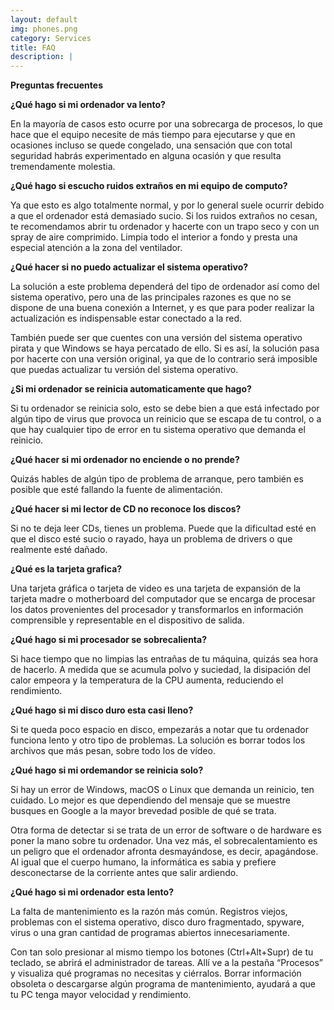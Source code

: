 ```yaml
---
layout: default
img: phones.png
category: Services
title: FAQ
description: |
---
```

**Preguntas frecuentes**

**¿Qué hago si mi ordenador va lento?**

En la mayoría de casos esto ocurre por una sobrecarga de procesos, lo que hace que el equipo necesite de más tiempo para ejecutarse y que en ocasiones incluso se quede congelado, una sensación que con total seguridad habrás experimentado en alguna ocasión y que resulta tremendamente molestia.

**¿Qué hago si escucho ruidos extraños en mi equipo de computo?**

Ya que esto es algo totalmente normal, y por lo general suele ocurrir debido a que el ordenador está demasiado sucio. Si los ruidos extraños no cesan, te recomendamos abrir tu ordenador y hacerte con un trapo seco y con un spray de aire comprimido. Limpia todo el interior a fondo y presta una especial atención a la zona del ventilador.

**¿Qué hacer si no puedo actualizar el sistema operativo?**

La solución a este problema dependerá del tipo de ordenador así como del sistema operativo, pero una de las principales razones es que no se dispone de una buena conexión a Internet, y es que para poder realizar la actualización es indispensable estar conectado a la red.

También puede ser que cuentes con una versión del sistema operativo pirata y que Windows se haya percatado de ello. Si es así, la solución pasa por hacerte con una versión original, ya que de lo contrario será imposible que puedas actualizar tu versión del sistema operativo.

**¿Si mi ordenador se reinicia automaticamente que hago?**

Si tu ordenador se reinicia solo, esto se debe bien a que está infectado por algún tipo de virus que provoca un reinicio que se escapa de tu control, o a que hay cualquier tipo de error en tu sistema operativo que demanda el reinicio.

**¿Qué hacer si mi ordenador no enciende o no prende?**

Quizás hables de algún tipo de problema de arranque, pero también es posible que esté fallando la fuente de alimentación.

**¿Qué hacer si mi lector de CD no reconoce los discos?**

Si no te deja leer CDs, tienes un problema. Puede que la dificultad esté en que el disco esté sucio o rayado, haya un problema de drivers o que realmente esté dañado.

**¿Qué es la tarjeta grafica?**

Una tarjeta gráfica o tarjeta de video es una tarjeta de expansión de la tarjeta madre o motherboard del computador que se encarga de procesar los datos provenientes del procesador y transformarlos en información comprensible y representable en el dispositivo de salida.

**¿Qué hago si mi procesador se sobrecalienta?**

Si hace tiempo que no limpias las entrañas de tu máquina, quizás sea hora de hacerlo. A medida que se acumula polvo y suciedad, la disipación del calor empeora y la temperatura de la CPU aumenta, reduciendo el rendimiento.

**¿Qué hago si mi disco duro esta casi lleno?**

Si te queda poco espacio en disco, empezarás a notar que tu ordenador funciona lento y otro tipo de problemas. La solución es borrar todos los archivos que más pesan, sobre todo los de vídeo.

**¿Qué hago si mi ordemandor se reinicia solo?**

Si hay un error de Windows, macOS o Linux que demanda un reinicio, ten cuidado. Lo mejor es que dependiendo del mensaje que se muestre busques en Google a la mayor brevedad posible de qué se trata.

Otra forma de detectar si se trata de un error de software o de hardware es poner la mano sobre tu ordenador. Una vez más, el sobrecalentamiento es un peligro que el ordenador afronta desmayándose, es decir, apagándose. Al igual que el cuerpo humano, la informática es sabia y prefiere desconectarse de la corriente antes que salir ardiendo.

**¿Qué hago si mi ordenador esta lento?**

La falta de mantenimiento es la razón más común. Registros viejos, problemas con el sistema operativo, disco duro fragmentado, spyware, virus o una gran cantidad de programas abiertos innecesariamente.

Con tan solo presionar al mismo tiempo los botones (Ctrl+Alt+Supr) de tu teclado, se abrirá el administrador de tareas. Allí ve a la pestaña “Procesos” y visualiza qué programas no necesitas y ciérralos. Borrar información obsoleta o descargarse algún programa de mantenimiento, ayudará a que tu PC tenga mayor velocidad y rendimiento.
